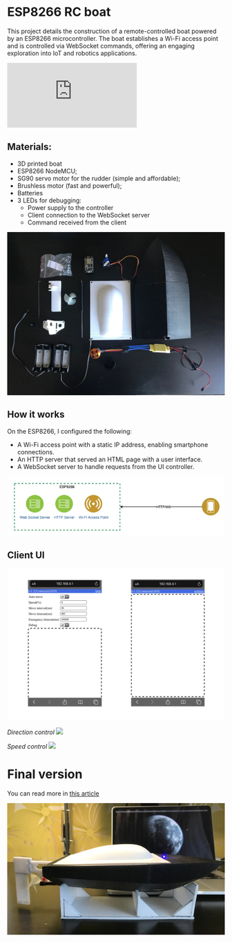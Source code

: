 # ESP8266 RC boat

This project details the construction of a remote-controlled boat powered by an ESP8266 microcontroller. 
The boat establishes a Wi-Fi access point and is controlled via WebSocket commands, offering an engaging exploration into IoT and robotics applications.

<iframe class="rounded" src="https://www.youtube.com/embed/2OwbVLAE5oU?si=AvKhG8UcZBwuWP8w" title="YouTube video player" frameborder="0" allow="accelerometer; autoplay; clipboard-write; encrypted-media; gyroscope; picture-in-picture; web-share" referrerpolicy="strict-origin-when-cross-origin" allowfullscreen></iframe>
<br>

## Materials:

* 3D printed boat
* ESP8266 NodeMCU;
* SG90 servo motor for the rudder (simple and affordable);
* Brushless motor (fast and powerful);
* Batteries
* 3 LEDs for debugging:
    + Power supply to the controller
    + Client connection to the WebSocket server
    + Command received from the client

![](./images/image-68.webp)

## How it works

On the ESP8266, I configured the following:
* A Wi-Fi access point with a static IP address, enabling smartphone connections.
* An HTTP server that served an HTML page with a user interface.
* A WebSocket server to handle requests from the UI controller.

![](./images/image-3.webp)

## Client UI

![](./images/image-77.webp)

*Direction control*
![](./images/image-78.gif)

*Speed control*
![](./images/image-79.gif)

# Final version

You can read more in [this article](/articles/2020/rc-boat-with-esp8266-nodemcu/)

![](./images/poster.webp)
